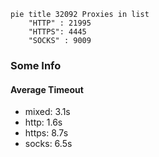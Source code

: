 
```mermaid
pie title 32092 Proxies in list
    "HTTP" : 21995
    "HTTPS": 4445
    "SOCKS" : 9009
```

### Some Info
#### Average Timeout

- mixed: 3.1s
- http: 1.6s
- https: 8.7s
- socks: 6.5s